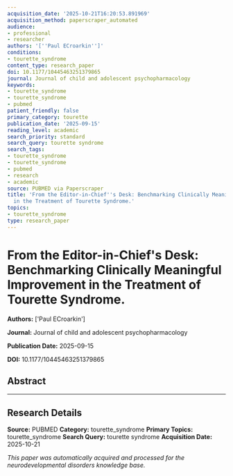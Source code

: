 ```yaml
---
acquisition_date: '2025-10-21T16:20:53.891969'
acquisition_method: paperscraper_automated
audience:
- professional
- researcher
authors: '[''Paul ECroarkin'']'
conditions:
- tourette_syndrome
content_type: research_paper
doi: 10.1177/10445463251379865
journal: Journal of child and adolescent psychopharmacology
keywords:
- tourette_syndrome
- tourette_syndrome
- pubmed
patient_friendly: false
primary_category: tourette
publication_date: '2025-09-15'
reading_level: academic
search_priority: standard
search_query: tourette syndrome
search_tags:
- tourette_syndrome
- tourette_syndrome
- pubmed
- research
- academic
source: PUBMED via Paperscraper
title: 'From the Editor-in-Chief''s Desk: Benchmarking Clinically Meaningful Improvement
  in the Treatment of Tourette Syndrome.'
topics:
- tourette_syndrome
type: research_paper
---
```


# From the Editor-in-Chief's Desk: Benchmarking Clinically Meaningful Improvement in the Treatment of Tourette Syndrome.

**Authors:** ['Paul ECroarkin']

**Journal:** Journal of child and adolescent psychopharmacology

**Publication Date:** 2025-09-15

**DOI:** 10.1177/10445463251379865

## Abstract



---

## Research Details

**Source:** PUBMED
**Category:** tourette_syndrome
**Primary Topics:** tourette_syndrome
**Search Query:** tourette syndrome
**Acquisition Date:** 2025-10-21

*This paper was automatically acquired and processed for the neurodevelopmental disorders knowledge base.*
